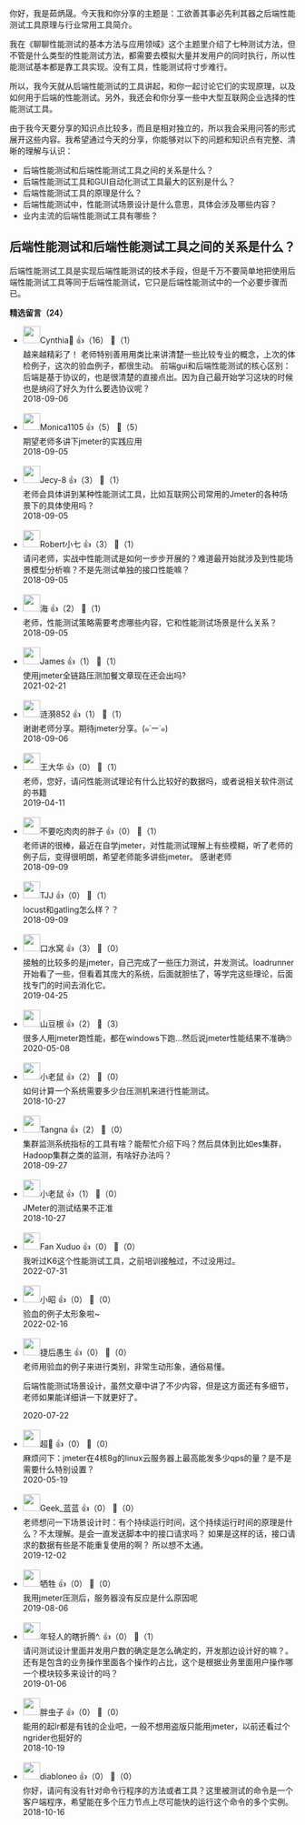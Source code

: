 你好，我是茹炳晟。今天我和你分享的主题是：工欲善其事必先利其器之后端性能测试工具原理与行业常用工具简介。

我在《聊聊性能测试的基本方法与应用领域》这个主题里介绍了七种测试方法，但不管是什么类型的性能测试方法，都需要去模拟大量并发用户的同时执行，所以性能测试基本都是靠工具实现。没有工具，性能测试将寸步难行。

所以，我今天就从后端性能测试的工具讲起，和你一起讨论它们的实现原理，以及如何用于后端的性能测试。另外，我还会和你分享一些中大型互联网企业选择的性能测试工具。

由于我今天要分享的知识点比较多，而且是相对独立的，所以我会采用问答的形式展开这些内容。我希望通过今天的分享，你能够对以下的问题和知识点有完整、清晰的理解与认识：

- 后端性能测试和后端性能测试工具之间的关系是什么？
- 后端性能测试工具和GUI自动化测试工具最大的区别是什么？
- 后端性能测试工具的原理是什么？
- 后端性能测试中，性能测试场景设计是什么意思，具体会涉及哪些内容？
- 业内主流的后端性能测试工具有哪些？

## 后端性能测试和后端性能测试工具之间的关系是什么？

后端性能测试工具是实现后端性能测试的技术手段，但是千万不要简单地把使用后端性能测试工具等同于后端性能测试，它只是后端性能测试中的一个必要步骤而已。
<div><strong>精选留言（24）</strong></div><ul>
<li><img src="https://static001.geekbang.org/account/avatar/00/11/c2/b8/ec758482.jpg" width="30px"><span>Cynthia🌸</span> 👍（16） 💬（1）<div>越来越精彩了！
老师特别善用用类比来讲清楚一些比较专业的概念，上次的体检例子，这次的验血例子，都很生动。
前端gui和后端性能测试的核心区别：后端是基于协议的，也是很清楚的直接点出。因为自己最开始学习这块的时候也是纳闷了好久为什么要选协议呢？</div>2018-09-06</li><br/><li><img src="https://static001.geekbang.org/account/avatar/00/11/dc/e3/e95d45d6.jpg" width="30px"><span>Monica1105</span> 👍（5） 💬（5）<div>期望老师多讲下jmeter的实践应用</div>2018-09-05</li><br/><li><img src="https://static001.geekbang.org/account/avatar/00/0f/81/d4/e92abeb4.jpg" width="30px"><span>Jecy-8</span> 👍（3） 💬（1）<div>老师会具体讲到某种性能测试工具，比如互联网公司常用的Jmeter的各种场景下的具体使用吗？</div>2018-09-05</li><br/><li><img src="https://static001.geekbang.org/account/avatar/00/11/c7/c6/35cc7c7c.jpg" width="30px"><span>Robert小七</span> 👍（3） 💬（1）<div>请问老师，实战中性能测试是如何一步步开展的？难道最开始就涉及到性能场景模型分析嘛？不是先测试单独的接口性能嘛？</div>2018-09-05</li><br/><li><img src="https://static001.geekbang.org/account/avatar/00/11/7d/40/bdcf7fa0.jpg" width="30px"><span>海</span> 👍（2） 💬（1）<div>老师，性能测试策略需要考虑哪些内容，它和性能测试场景是什么关系？</div>2018-09-05</li><br/><li><img src="https://static001.geekbang.org/account/avatar/00/11/51/0d/fc1652fe.jpg" width="30px"><span>James</span> 👍（1） 💬（1）<div>使用jmeter全链路压测加餐文章现在还会出吗?</div>2021-02-21</li><br/><li><img src="" width="30px"><span>涟漪852</span> 👍（1） 💬（1）<div>谢谢老师分享。期待jmeter分享。(๑˙ー˙๑)</div>2018-09-06</li><br/><li><img src="https://static001.geekbang.org/account/avatar/00/11/c1/46/a81f7402.jpg" width="30px"><span>王大华</span> 👍（0） 💬（1）<div>老师，您好，请问性能测试理论有什么比较好的数据吗，或者说相关软件测试的书籍</div>2019-04-11</li><br/><li><img src="https://static001.geekbang.org/account/avatar/00/11/cb/34/283cd6d9.jpg" width="30px"><span>不要吃肉肉的胖子</span> 👍（0） 💬（1）<div>老师讲的很棒，最近在自学jmeter，对性能测试理解上有些模糊，听了老师的例子后，变得很明朗，希望老师能多讲些jmeter。
感谢老师</div>2018-09-09</li><br/><li><img src="https://static001.geekbang.org/account/avatar/00/10/e8/cc/fa46064e.jpg" width="30px"><span>TJJ</span> 👍（0） 💬（1）<div>locust和gatling怎么样？？</div>2018-09-09</li><br/><li><img src="https://static001.geekbang.org/account/avatar/00/0f/55/26/154f9578.jpg" width="30px"><span>口水窝</span> 👍（3） 💬（0）<div>接触的比较多的是jmeter，自己完成了一些压力测试，并发测试。loadrunner开始看了一些，但看着其庞大的系统，后面就胆怯了，等学完这些理论，后面找专门的时间去消化它。</div>2019-04-25</li><br/><li><img src="https://static001.geekbang.org/account/avatar/00/13/67/65/fe66e106.jpg" width="30px"><span>山豆根</span> 👍（2） 💬（3）<div>很多人用jmeter跑性能，都在windows下跑…然后说jmeter性能结果不准确🙄</div>2020-05-08</li><br/><li><img src="https://static001.geekbang.org/account/avatar/00/13/2f/f4/2dede51a.jpg" width="30px"><span>小老鼠</span> 👍（2） 💬（0）<div>如何计算一个系统需要多少台压测机来进行性能测试。</div>2018-10-27</li><br/><li><img src="https://static001.geekbang.org/account/avatar/00/12/a4/4e/726cba0f.jpg" width="30px"><span>Tangna</span> 👍（2） 💬（0）<div>集群监测系统指标的工具有啥？能帮忙介绍下吗？然后具体到比如es集群，Hadoop集群之类的监测，有啥好办法吗？</div>2018-09-27</li><br/><li><img src="https://static001.geekbang.org/account/avatar/00/13/2f/f4/2dede51a.jpg" width="30px"><span>小老鼠</span> 👍（1） 💬（0）<div>JMeter的测试结果不正准</div>2018-10-27</li><br/><li><img src="" width="30px"><span>Fan Xuduo</span> 👍（0） 💬（0）<div>我听过K6这个性能测试工具，之前培训接触过，不过没用过。</div>2022-07-31</li><br/><li><img src="https://static001.geekbang.org/account/avatar/00/14/3f/39/a4c2154b.jpg" width="30px"><span>小昭</span> 👍（0） 💬（0）<div>验血的例子太形象啦~</div>2022-02-16</li><br/><li><img src="https://static001.geekbang.org/account/avatar/00/11/dc/33/a68c6b26.jpg" width="30px"><span>捷后愚生</span> 👍（0） 💬（0）<div>老师用验血的例子来进行类别，非常生动形象，通俗易懂。

后端性能测试场景设计，虽然文章中讲了不少内容，但是这方面还有多细节，老师如果能详细讲一下就更好了。
</div>2020-07-22</li><br/><li><img src="https://static001.geekbang.org/account/avatar/00/15/ce/f0/39bb68a4.jpg" width="30px"><span>超🚀</span> 👍（0） 💬（0）<div>麻烦问下：jmeter在4核8g的linux云服务器上最高能发多少qps的量？是不是需要什么特别设置？</div>2020-05-19</li><br/><li><img src="" width="30px"><span>Geek_蓝蓝</span> 👍（0） 💬（0）<div>老师想问一下场景设计时：有个持续运行时间，这个持续运行时间的原理是什么？不太理解。是会一直发送脚本中的接口请求吗？
如果是这样的话，接口请求的数据有些是不能重复使用的啊？
所以想不太通。</div>2019-12-02</li><br/><li><img src="https://static001.geekbang.org/account/avatar/00/18/b5/ca/bba4d696.jpg" width="30px"><span>牺牲</span> 👍（0） 💬（0）<div>我用jmeter压测后，服务器没有反应是什么原因呢</div>2019-08-06</li><br/><li><img src="https://static001.geekbang.org/account/avatar/00/13/53/1e/7d098b33.jpg" width="30px"><span>年轻人的瞎折腾^.</span> 👍（0） 💬（1）<div>请问测试设计里面并发用户数的确定是怎么确定的，开发那边设计好的嘛？。还有是包含的业务操作里面各个操作的占比，这个是根据业务里面用户操作哪一个模块较多来设计的吗？</div>2019-01-06</li><br/><li><img src="https://static001.geekbang.org/account/avatar/00/10/cc/9c/ec71155f.jpg" width="30px"><span>胖虫子</span> 👍（0） 💬（0）<div>能用的起lr都是有钱的企业吧，一般不想用盗版只能用jmeter，以前还看过个ngrider也挺好的</div>2018-10-19</li><br/><li><img src="" width="30px"><span>diabloneo</span> 👍（0） 💬（0）<div>你好，请问有没有针对命令行程序的方法或者工具？这里被测试的命令是一个客户端程序，希望能在多个压力节点上尽可能快的运行这个命令的多个实例。</div>2018-10-16</li><br/>
</ul>